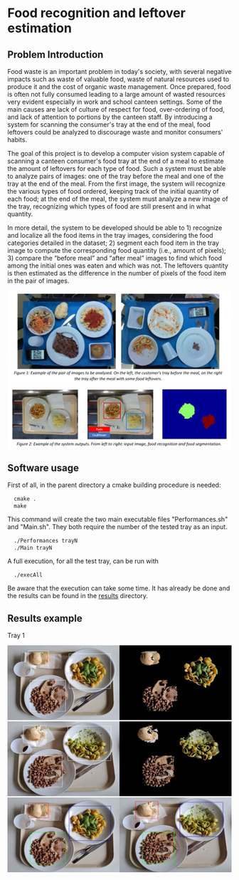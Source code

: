 # Food recognition and leftover estimation


## Problem Introduction
Food waste is an important problem in today's society, with several negative impacts such as waste of
valuable food, waste of natural resources used to produce it and the cost of organic waste management.
Once prepared, food is often not fully consumed leading to a large amount of wasted resources very evident especially in work and school canteen settings. Some of the main causes are lack of culture of respect for food, over-ordering of food, and lack of attention to portions by the canteen staff. By introducing a system for scanning the consumer's tray at the end of the meal, food leftovers could be analyzed to discourage waste and monitor consumers' habits.

The goal of this project is to develop a computer vision system capable of scanning a canteen consumer's
food tray at the end of a meal to estimate the amount of leftovers for each type of food. Such a system must be able to analyze pairs of images: one of the tray before the meal and one of the tray at the end of the meal. From the first image, the system will recognize the various types of food ordered, keeping track of the initial quantity of each food; at the end of the meal, the system must analyze a new image of the tray, recognizing which types of food are still present and in what quantity.

In more detail, the system to be developed should be able to 1) recognize and localize all the food items in the tray images, considering the food categories detailed in the dataset; 2) segment each food item in the tray image to compute the corresponding food quantity (i.e., amount of pixels); 3) compare the “before meal” and “after meal” images to find which food among the initial ones was eaten and which was not. The leftovers quantity is then estimated as the difference in the number of pixels of the food item in the pair of images.

![Leftover Example](references/leftoverEx.png)
![Results Example](references/resultsEx.png)

## Software usage
First of all, in the parent directory a cmake building procedure is needed:
```
  cmake .
  make
```
This command will create the two main executable files "Performances.sh" and "Main.sh". They both require the number of the tested tray as an input.
```
  ./Performances trayN
  ./Main trayN
```
A full execution, for all the test tray, can be run with
```
  ./execAll
```
Be aware that the execution can take some time.
It has already be done and the results can be found in the [results](data/results) directory.

## Results example
Tray 1

![Food Result](data/results/tray1/foodRecognition0.jpg)
![Leftover Result](data/results/tray1/foodRecognition1.jpg)
![Estimation Result](data/results/tray1/leftoverEst1.jpg)
